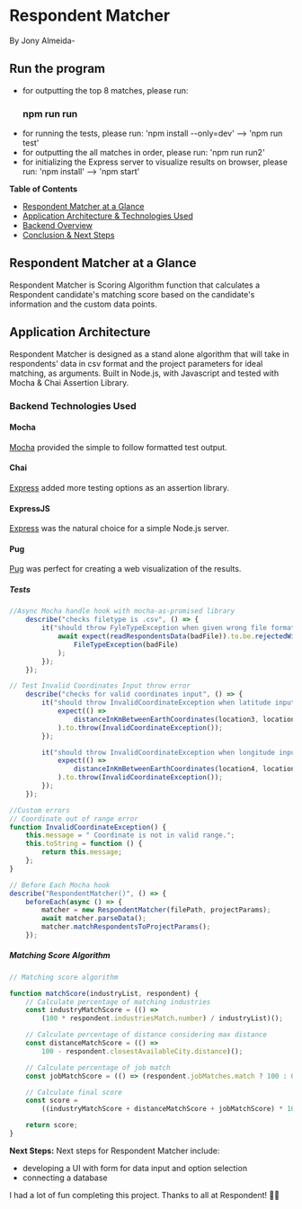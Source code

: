 # Respondent Matcher

By Jony Almeida-

## Run the program

-   for outputting the top 8 matches, please run:
    ### npm run run
-   for running the tests, please run:
    'npm install --only=dev' --> 'npm run test'
-   for outputting the all matches in order, please run:
    'npm run run2'
-   for initializing the Express server to visualize results on browser, please run:
    'npm install' --> 'npm start'

**Table of Contents**

-   [Respondent Matcher at a Glance](#matcher-at-a-glance)
-   [Application Architecture & Technologies Used](#application-architecture)
-   [Backend Overview](#backend-overview)
-   [Conclusion & Next Steps](#conclusion-and-next-steps)

## Respondent Matcher at a Glance

Respondent Matcher is Scoring Algorithm function that calculates a Respondent candidate's matching score based on the candidate's information and the custom data points.

## Application Architecture

Respondent Matcher is designed as a stand alone algorithm that will take in respondents' data in csv format and the project parameters for ideal matching, as arguments.
Built in Node.js, with Javascript and tested with Mocha & Chai Assertion Library.

### Backend Technologies Used

#### Mocha

[Mocha](https://mocha.org/) provided the simple to follow formatted test output.

#### Chai

[Express](https://expressjs.com/) added more testing options as an assertion library.

#### ExpressJS

[Express](https://expressjs.com/) was the natural choice for a simple Node.js server.

#### Pug

[Pug](https://www.pug.org/) was perfect for creating a web visualization of the results.

##### Tests

```javascript
//Async Mocha handle hook with mocha-as-promised library
    describe("checks filetype is .csv", () => {
        it("should throw FyleTypeException when given wrong file format", async () => {
            await expect(readRespondentsData(badFile)).to.be.rejectedWith(
                FileTypeException(badFile)
            );
        });
    });

// Test Invalid Coordinates Input throw error
    describe("checks for valid coordinates input", () => {
        it("should throw InvalidCoordinateException when latitude input is out of valid range", () => {
            expect(() =>
                distanceInKmBetweenEarthCoordinates(location3, location1)
            ).to.throw(InvalidCoordinateException());
        });

        it("should throw InvalidCoordinateException when longitude input is out of valid range", () => {
            expect(() =>
                distanceInKmBetweenEarthCoordinates(location4, location1)
            ).to.throw(InvalidCoordinateException());
        });
    });

//Custom errors
// Coordinate out of range error
function InvalidCoordinateException() {
    this.message = " Coordinate is not in valid range.";
    this.toString = function () {
        return this.message;
    };
}

// Before Each Mocha hook
describe("RespondentMatcher()", () => {
    beforeEach(async () => {
        matcher = new RespondentMatcher(filePath, projectParams);
        await matcher.parseData();
        matcher.matchRespondentsToProjectParams();
    });
```

##### Matching Score Algorithm

```javascript
// Matching score algorithm

function matchScore(industryList, respondent) {
    // Calculate percentage of matching industries
    const industryMatchScore = (() =>
        (100 * respondent.industriesMatch.number) / industryList)();

    // Calculate percentage of distance considering max distance
    const distanceMatchScore = (() =>
        100 - respondent.closestAvailableCity.distance)();

    // Calculate percentage of job match
    const jobMatchScore = (() => (respondent.jobMatches.match ? 100 : 0))();

    // Calculate final score
    const score =
        ((industryMatchScore + distanceMatchScore + jobMatchScore) * 100) / 300;

    return score;
}
```

**Next Steps:**
Next steps for Respondent Matcher include:

-   developing a UI with form for data input and option selection
-   connecting a database

I had a lot of fun completing this project.
Thanks to all at Respondent! ✌🏽
